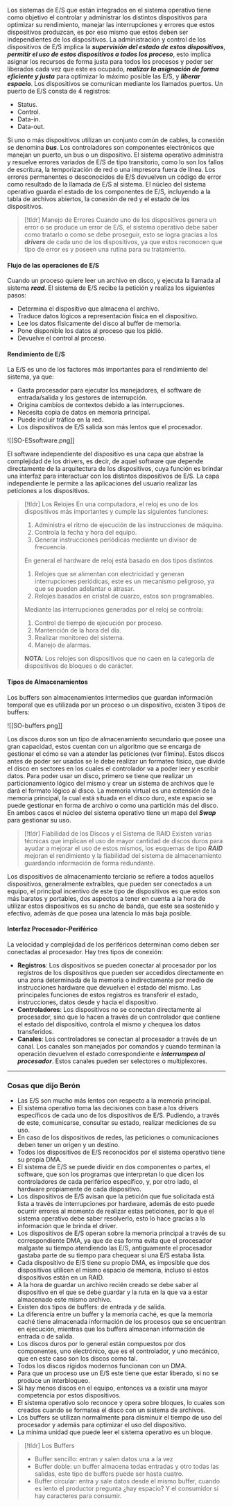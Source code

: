 Los sistemas de E/S que están integrados en el sistema operativo tiene como objetivo el controlar y administrar los distintos dispositivos para optimizar su rendimiento, manejar las interrupciones y errores que estos dispositivos produzcan, es por eso mismo que estos deben ser independientes de los dispositivos.
La administración y control de los dispositivos de E/S implica la ***supervisión del estado de estos dispositivos***, ***permitir el uso de estos dispositivos a todos los proceso***, esto implica asignar los recursos de forma justa para todos los procesos y poder ser liberados cada vez que este es ocupado, ***realizar la asignación de forma eficiente y justa*** para optimizar lo máximo posible las E/S, y ***liberar espacio***. 
Los dispositivos se comunican mediante los llamados puertos. Un puerto de E/S consta de 4 registros:
- Status.
- Control.
- Data-in.
- Data-out.

Si uno o más dispositivos utilizan un conjunto común de cables, la conexión se denomina ***bus***. Los controladores son componentes electrónicos que manejan un puerto, un bus o un dispositivo.
El sistema operativo administra y resuelve errores variados de E/S de tipo transitorio, como lo son los fallos de escritura, la temporización de red o una impresora fuera de línea. Los errores permanentes o desconocidos de E/S devuelven un código de error como resultado de la llamada de E/S al sistema.
El núcleo del sistema operativo guarda el estado de los componentes de E/S, incluyendo a la tabla de archivos abiertos, la conexión de red y el estado de los dispositivos.

>[!tldr] Manejo de Errores
>Cuando uno de los dispositivos genera un error o se produce un error de E/S, el sistema operativo debe saber como tratarlo o como se debe proseguir, esto se logra gracias a los ***drivers*** de cada uno de los dispositivos, ya que estos reconocen que tipo de error es y poseen una rutina para su tratamiento.

#### Flujo de las operaciones de E/S

Cuando un proceso quiere leer un archivo en disco, y ejecuta la llamada al sistema ***read***. El sistema de E/S recibe la petición y realiza los siguientes pasos:

- Determina el dispositivo que almacena el archivo.
- Traduce datos lógicos a representación física en el dispositivo.
- Lee los datos físicamente del disco al buffer de memoria.
- Pone disponible los datos al proceso que los pidió.
- Devuelve el control al proceso.

#### Rendimiento de E/S

La E/S es uno de los factores más importantes para el rendimiento del sistema, ya que:

- Gasta procesador para ejecutar los manejadores, el software de entrada/salida y los gestores de interrupción.
- Origina cambios de contextos debido a las interrupciones.
- Necesita copia de datos en memoria principal.
- Puede incluir tráfico en la red.
- Los dispositivos de E/S salida son más lentos que el procesador.

![[SO-ESsoftware.png]]

El software independiente del dispositivo es una capa que abstrae la complejidad de los drivers, es decir, de aquel software que depende directamente de la arquitectura de los dispositivos, cuya función es brindar una interfaz para interactuar con los distintos dispositivos de E/S. La capa independiente le permite a las aplicaciones del usuario realizar las peticiones a los dispositivos.

>[!tldr] Los Relojes
>En una computadora, el reloj es uno de los dispositivos más importantes y cumple las siguientes funciones:
>1. Administra el ritmo de ejecución de las instrucciones de máquina.
>2. Controla la fecha y hora del equipo.
>3. Generar instrucciones periódicas mediante un divisor de frecuencia.
>
>En general el hardware de reloj está basado en dos tipos distintos
>1. Relojes que se alimentan con electricidad y generan interrupciones periódicas, este es un mecanismo peligroso, ya que se pueden adelantar o atrasar.
>2. Relojes basados en cristal de cuarzo, estos son programables.
>
>Mediante las interrupciones generadas por el reloj se controla:
>1. Control de tiempo de ejecución por proceso.
>2. Mantención de la hora del día.
>3. Realizar monitoreo del sistema.
>4. Manejo de alarmas.
>
>**NOTA**: Los relojes son dispositivos que no caen en la categoría de dispositivos de bloques o de carácter.

#### Tipos de Almacenamientos

Los buffers son almacenamientos intermedios que guardan información temporal que es utilizada por un proceso o un dispositivo, existen 3 tipos de buffers:

![[SO-buffers.png]]

Los discos duros son un tipo de almacenamiento secundario que posee una gran capacidad, estos cuentan con un algoritmo que se encarga de gestionar el cómo se van a atender las peticiones (ver filmina). Estos discos antes de poder ser usados se le debe realizar un formateo físico, que divide el disco en sectores en los cuales el controlador va a poder leer y escribir datos. Para poder usar un disco, primero se tiene que realizar un particionamiento lógico del mismo y crear un sistema de archivos que le dará el formato lógico al disco.
La memoria virtual es una extensión de la memoria principal, la cual está situada en el disco duro, este espacio se puede gestionar en forma de archivo o como una partición más del disco. En ambos casos el núcleo del sistema operativo tiene un mapa del ***Swap*** para gestionar su uso.

>[!tldr] Fiabilidad de los Discos y el Sistema de RAID
>Existen varias técnicas que implican el uso de mayor cantidad de discos duros para ayudar a mejorar el uso de estos mismos, los esquemas de tipo ***RAID*** mejoran el rendimiento y la fiabilidad del sistema de almacenamiento guardando información de forma redundante.

Los dispositivos de almacenamiento terciario se refiere a todos aquellos dispositivos, generalmente extraíbles, que pueden ser conectados a un equipo, el principal incentivo de este tipo de dispositivos es que estos son más baratos y portables, dos aspectos a tener en cuenta a la hora de utilizar estos dispositivos es su ancho de banda, que este sea sostenido y efectivo, además de que posea una latencia lo más baja posible.

#### Interfaz Procesador-Periférico

La velocidad y complejidad de los periféricos determinan como deben ser conectadas al procesador. Hay tres tipos de conexión:

- **Registros**: Los dispositivos se pueden conectar al procesador por los registros de los dispositivos que pueden ser accedidos directamente en una zona determinada de la memoria o indirectamente por medio de instrucciones hardware que devuelven el estado del mismo. Las principales funciones de estos registros es transferir el estado, instrucciones, datos desde y hacia el dispositivo.
- **Controladores**: Los dispositivos no se conectan directamente al procesador, sino que lo hacen a través de un controlador que contiene el estado del dispositivo, controla el mismo y chequea los datos transferidos.
- **Canales**: Los controladores se conectan al procesador a través de un canal. Los canales son manejados por comandos y cuando terminan la operación devuelven el estado correspondiente e ***interrumpen al procesador***. Estos canales pueden ser selectores o multiplexores.

---
### Cosas que dijo Berón

- Las E/S son mucho más lentos con respecto a la memoria principal.
- El sistema operativo toma las decisiones con base a los drivers específicos de cada uno de los dispositivos de E/S. Pudiendo, a través de este, comunicarse, consultar su estado, realizar mediciones de su uso.
- En caso de los dispositivos de redes, las peticiones o comunicaciones deben tener un origen y un destino.
- Todos los dispositivos de E/S reconocidos por el sistema operativo tiene su propia DMA.
- El sistema de E/S se puede dividir en dos componentes o partes, el software, que son los programas que interpretan lo que dicen los controladores de cada periférico específico, y, por otro lado, el hardware propiamente de cada dispositivo.
- Los dispositivos de E/S avisan que la petición que fue solicitada está lista a través de interrupciones por hardware, además de esto puede ocurrir errores al momento de realizar estas peticiones, por lo que el sistema operativo debe saber resolverlo, esto lo hace gracias a la información que le brinda el driver.
- Los dispositivos de E/S operan sobre la memoria principal a través de su correspondiente DMA, ya que de esa forma evita que el procesador malgaste su tiempo atendiendo las E/S, antiguamente el procesador gastaba parte de su tiempo para chequear si una E/S estaba lista.
- Cada dispositivo de E/S tiene su propio DMA, es imposible que dos dispositivos utilicen el mismo espacio de memoria, incluso si estos dispositivos están en un RAID.
- A la hora de guardar un archivo recién creado se debe saber al dispositivo en el que se debe guardar y la ruta en la que va a estar almacenado este mismo archivo.
- Existen dos tipos de buffers: de entrada y de salida.
- La diferencia entre un buffer y la memoria caché, es que la memoria caché tiene almacenada información de los procesos que se encuentran en ejecución, mientras que los buffers almacenan información de entrada o de salida.
- Los discos duros por lo general están compuestos por dos componentes, uno electrónico, que es el controlador, y uno mecánico, que en este caso son los discos como tal.
- Todos los discos rígidos modernos funcionan con un DMA.
- Para que un proceso use un E/S este tiene que estar liberado, si no se produce un interbloqueo.
- Si hay menos discos en el equipo, entonces va a existir una mayor competencia por estos dispositivos.
- El sistema operativo solo reconoce y opera sobre bloques, lo cuales son creados cuando se formatea el disco con un sistema de archivos.
- Los buffers se utilizan normalmente para disminuir el tiempo de uso del procesador y además para optimizar el uso del dispositivo.
- La mínima unidad que puede leer el sistema operativo es un bloque.

>[!tldr] Los Buffers
>- Buffer sencillo: entran y salen datos una a la vez
>- Buffer doble: un buffer almacena todas entradas y otro todas las salidas, este tipo de buffers puede ser hasta cuatro.
>- Buffer circular: entra y sale datos desde el mismo buffer, cuando es lento el productor pregunta ¿hay espacio? Y el consumidor si hay caracteres para consumir.